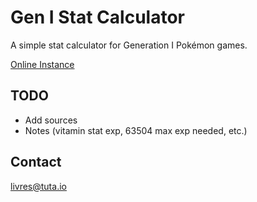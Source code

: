 # Gen I Stat Calculator

A simple stat calculator for Generation I Pokémon games.

[Online Instance](https://livres.neocities.org/gen1calc/)

## TODO

- Add sources
- Notes (vitamin stat exp, 63504 max exp needed, etc.)

## Contact

[livres@tuta.io](mailto:livres@tuta.io)